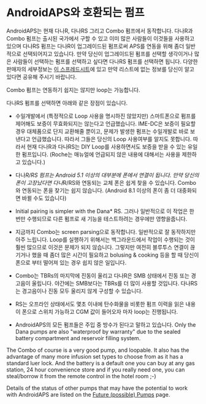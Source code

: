# AndroidAPS와 호환되는 펌프

AndroidAPS는 현재 다나R, 다나RS 그리고 Combo 펌프에서 동작합니다. 다나R과 Combo 펌프는 출시된 국가에서 구할 수 있고 이미 많은 사람들이 이것들을 사용하고 있으며 다나RS 펌프는 다나R이 업그레이드된 펌프로써 APS를 연동을 위해 좀더 일반적으로 선택되어지고 있습니다. 만약 당신이 업그레이드된 펌프를 선택할 생각이거나 많은 사람들이 선택하는 펌프를 선택하고 싶다면 다나RS 펌프를 선택하면 됩니다. 다양한 판매자의 세부정보는 [이 스프레드시트](https://drive.google.com/open?id=1CRfmmjA-0h_9nkRViP3J9FyflT9eu-a8HeMrhrKzKz0)에 있고 만약 리스트에 없는 정보를 당신이 알고 있다면 공유해 주시기 바랍니다.

Combo 펌프는 연동하기 쉽지는 않지만 loop는 가능합니다.

다나RS 펌프를 선택하면 아래와 같은 장점이 있습니다.

* 수일개발에서 (특정적으로 Loop 사용을 명시하진 않았지만) 스마트폰으로 펌프를 제어해도 보증이 무효화되지는 않는다고 언급했습니다. IME-DC은 보증이 필요할 경우 대체품으로 단지 교환해줄 뿐이고, 문제가 발생한 펌프는 수일개발로 바로 보낸다고 언급했습니다. 따라서 그들은 당신의 Loop 사용여부를 알지도 못합니다. 따라서 현재 다나R과 다나RS는 DIY Loop를 사용하면서도 보증을 받을 수 있는 유일한 펌프입니다. (Roche는 매뉴얼에 언급되지 않은 내용에 대해서는 사용을 제한하고 있습니다.)

* 다나*R/RS 펌프는 Android 5.1 이상의 대부분에 폰에서 연결이 됩니다. 만약 당신의 폰이 고장났다면 다나*R/RS와 연동되는 교체 폰은 쉽게 찾을 수 있습니다. Combo와 연동되는 폰을 찾기는 쉽지 않습니다. (Android 8.1 이상의 폰이 좀 더 대중화되면 바뀔 수도 있습니다)

* Initial pairing is simpler with the Dana* RS. 그러나 일반적으로 이 작업은 한 번만 수행되므로 다른 펌프로 새 기능을 테스트하려는 경우에만 영향을줍니다.

* 지금까지 Combo는 screen parsing으로 동작합니다. 일반적으로 잘 동작하지만 아주 느립니다. Loop를 실행하기 위해서는 백그라운드에서 작업이 수행되는 것이 훨씬 많으므로 이것은 문제가 되지 않습니다. 그렇지만 여전히 블루투스 연결이 끊기거나 했을 때 좀더 많은 시간이 필요하고 bolusing & cooking 등을 할 때 당신이 폰으로 부터 떨어져 있는 경우 쉽지 않은 일입니다.

* Combo는 TBRs의 마지막에 진동이 울리고 다나R은 SMB 상태에서 진동 또는 경고음이 울립니다. 야간에는 SMB보다는 TBRs를 더 많이 사용할 것입니다. 다나RS는 경고음이나 진동 모두 울리지 않게 구성할 수 있습니다.

* RS는 오프라인 상태에서도 몇초 이내에 탄수화물을 비롯한 펌프 이력을 읽은 내용이 폰으로 스위치 가능하고 CGM 값이 들어오자 마자 loop는 진행됩니다.

* AndroidAPS의 모든 펌프들은 주입 중 방수가 된다고 말하고 있습니다. Only the Dana pumps are also "waterproof by warranty" due to the sealed battery compartment and reservoir filling system.

The Combo of course is a very good pump, and loopable. It also has the advantage of many more infusion set types to choose from as it has a standard luer lock. And the battery is a default one you can buy at any gas station, 24 hour convenience store and if you really need one, you can steal/borrow it from the remote control in the hotel room ;-)

Details of the status of other pumps that may have the potential to work with AndroidAPS are listed on the [Future (possible) Pumps](Future-possible-Pump-Drivers.md) page.